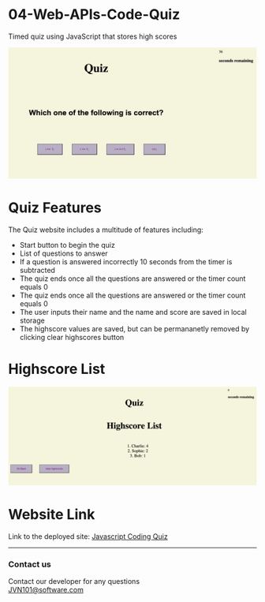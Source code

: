 # 04-Web-APIs-Code-Quiz
Timed quiz using JavaScript that stores high scores 


![Quiz Questions](Assets/Images/Quiz-Questions.png) 
 
# Quiz Features
The Quiz website includes a multitude of features including:
 * Start button to begin the quiz <br />
 * List of questions to answer <br />
 * If a question is answered incorrectly 10 seconds from the timer is subtracted <br />
 * The quiz ends once all the questions are answered or the timer count equals 0 <br />
 * The quiz ends once all the questions are answered or the timer count equals 0 <br />
 * The user inputs their name and the name and score are saved in local storage <br />
 * The highscore values are saved, but can be permananetly removed by clicking clear highscores button <br />

 
 # Highscore List
 ![Highscore List](Assets/Images/Highscore-List.png) 

# Website Link

 Link to the deployed site:
 [Javascript Coding Quiz](https://jvn101.github.io/04-Web-APIs-Code-Quiz/)

***
### Contact us
Contact our developer for any questions <br />
<JVN101@software.com>

